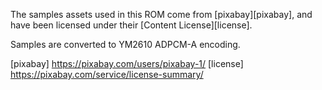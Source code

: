 The samples assets used in this ROM come from [pixabay][pixabay],
and have been licensed under their [Content License][license].

Samples are converted to YM2610 ADPCM-A encoding.

[pixabay] https://pixabay.com/users/pixabay-1/
[license] https://pixabay.com/service/license-summary/
